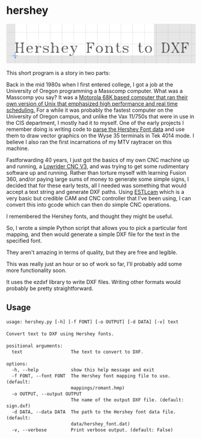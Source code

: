 hershey
=======

![Hershey Font to DXF](/images/hershey.png)

This short program is a story in two parts:

Back in the mid 1980s when I first entered college, I got a job at the University of Oregon
programming a Masscomp computer.  What was a Masscomp you say?  It was a 
[Motorola 68K based computer that ran their own version of Unix that emphasized high performance
and real time scheduling.](https://en.wikipedia.org/wiki/MASSCOMP)  For a while it was probably
the fastest computer on the University of Oregon campus, and unlike the Vax 11/750s that 
were in use in the CIS department, I mostly had it to myself.   One of the early projects I 
remember doing is writing code to [parse the Hershey Font data](https://en.wikipedia.org/wiki/Hershey_fonts)
and use them to draw vector graphics on the Wyse 35 terminals in Tek 4014 mode.  I believe I also
ran the first incarnations of my MTV raytracer on this machine.

Fastforwarding 40 years, I just got the basics of my own CNC machine up and running, a 
[Lowrider CNC V3](https://docs.v1e.com/lowrider/lowrider3/), and was trying to get some rudimentary 
software up and running.  Rather than torture myself with learning Fusion 360, and/or paying large sums
of money to generate some simple signs, I decided that for these early tests, all I needed was something
that would accept a text string and generate DXF paths.  Using [ESTLcam](https://www.estlcam.de/) which 
is a very basic but credible CAM and CNC controller that I've been using, I can convert this into gcode
which can then do simple CNC operations.

I remembered the Hershey fonts, and thought they might be useful.

So, I wrote a simple Python script that allows you to pick a particular font mapping, and then would
generate a simple DXF file for the text in the specified font. 

They aren't amazing in terms of quality, but they are free and legible.  

This was really just an hour or so of work so far, I'll probably add some more functionality soon.

It uses the ezdxf library to write DXF files.  Writing other formats would probably be pretty 
straightforward.



## Usage

```
usage: hershey.py [-h] [-f FONT] [-o OUTPUT] [-d DATA] [-v] text

Convert text to DXF using Hershey fonts.

positional arguments:
  text                  The text to convert to DXF.

options:
  -h, --help            show this help message and exit
  -f FONT, --font FONT  The Hershey font mapping file to use. (default:
                        mappings/romant.hmp)
  -o OUTPUT, --output OUTPUT
                        The name of the output DXF file. (default: sign.dxf)
  -d DATA, --data DATA  The path to the Hershey font data file. (default:
                        data/hershey_font.dat)
  -v, --verbose         Print verbose output. (default: False)
```



